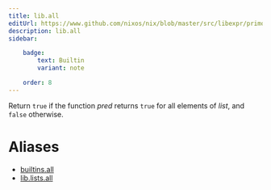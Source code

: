 ```yaml
---
title: lib.all
editUrl: https://www.github.com/nixos/nix/blob/master/src/libexpr/primops.cc
description: lib.all
sidebar:

    badge:
        text: Builtin
        variant: note

    order: 8
---
```


Return `true` if the function *pred* returns `true` for all elements
of *list*, and `false` otherwise.


# Aliases

- [builtins.all](/reference/builtinsall)
- [lib.lists.all](/reference/liblists.all)


